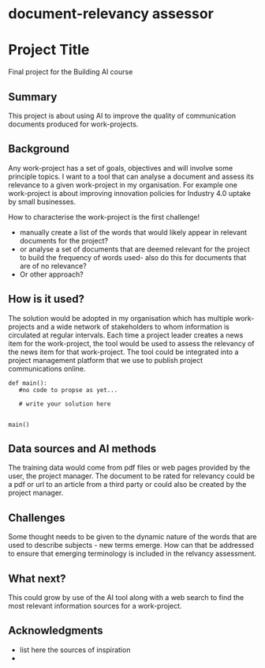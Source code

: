 # document-relevancy assessor

<!-- This is  for the final project of the Building AI course, 
created by Reaktor Innovations and University of Helsinki. 
-->

# Project Title

Final project for the Building AI course

## Summary

This project is about using AI to improve the quality of  communication documents produced for work-projects. 


## Background

Any work-project has a set of goals, objectives and will involve some principle topics. I want to a tool that can analyse a document and assess its relevance to a given work-project in my organisation. For example one work-project is about improving innovation policies for Industry 4.0 uptake by small businesses.

How to characterise the work-project is the first challenge!
* manually create a list of the words that would likely appear in relevant documents for the project?
* or analyse a set of documents that are deemed relevant for the project to build the frequency of words used- also do this for documents that are of no relevance?
* Or other approach?


## How is it used?

The solution would be adopted in my organisation which has multiple work-projects and a wide network of stakeholders to whom information is circulated at regular intervals. Each time a project leader creates a news item for the work-project, the tool would be used to assess the relevancy of the news item for that work-project. The tool could be integrated into a project management platform that we use to publish project communications online.

```
def main():
   #no code to propse as yet...

   # write your solution here


main()
```


## Data sources and AI methods
The training data would come from pdf files or web pages provided by the user, the project manager. The document to be rated for relevancy could be a pdf or url to an article from a third party or could also be created by the project manager.


## Challenges
 
Some thought needs to be given to the dynamic nature of the words that are used to describe subjects - new terms emerge. How can that be addressed to ensure that emerging terminology is included in the relvancy assessment.

## What next?
This could grow by use of the AI tool along with a web search to find the most relevant information sources for a work-project. 



## Acknowledgments

* list here the sources of inspiration 
* 
